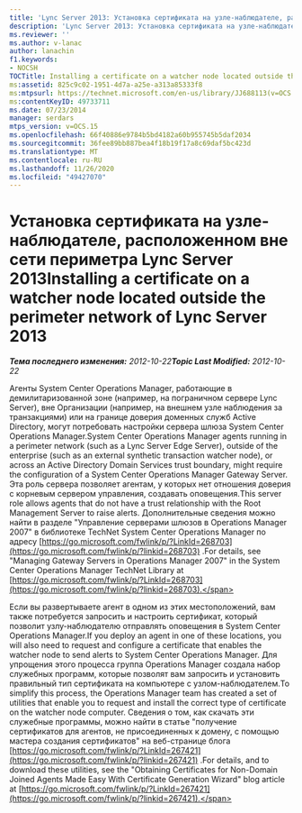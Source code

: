 ```yaml
---
title: 'Lync Server 2013: Установка сертификата на узле-наблюдателе, расположенном за пределами сети периметра'
description: 'Lync Server 2013: Установка сертификата на узле-наблюдателе, расположенном за пределами сети периметра.'
ms.reviewer: ''
ms.author: v-lanac
author: lanachin
f1.keywords:
- NOCSH
TOCTitle: Installing a certificate on a watcher node located outside the perimeter network
ms:assetid: 825c9c02-1951-4d7a-a25e-a313a85333f8
ms:mtpsurl: https://technet.microsoft.com/en-us/library/JJ688113(v=OCS.15)
ms:contentKeyID: 49733711
ms.date: 07/23/2014
manager: serdars
mtps_version: v=OCS.15
ms.openlocfilehash: 66f40886e9784b5bd4182a60b955745b5daf2034
ms.sourcegitcommit: 36fee89bb887bea4f18b19f17a8c69daf5bc423d
ms.translationtype: MT
ms.contentlocale: ru-RU
ms.lasthandoff: 11/26/2020
ms.locfileid: "49427070"
---
```

# <a name="installing-a-certificate-on-a-watcher-node-located-outside-the-perimeter-network-of-lync-server-2013"></a><span data-ttu-id="0ca94-103">Установка сертификата на узле-наблюдателе, расположенном вне сети периметра Lync Server 2013</span><span class="sxs-lookup"><span data-stu-id="0ca94-103">Installing a certificate on a watcher node located outside the perimeter network of Lync Server 2013</span></span>

<div data-xmlns="http://www.w3.org/1999/xhtml">

<div class="topic" data-xmlns="http://www.w3.org/1999/xhtml" data-msxsl="urn:schemas-microsoft-com:xslt" data-cs="https://msdn.microsoft.com/">

<div data-asp="https://msdn2.microsoft.com/asp">



</div>

<div id="mainSection">

<div id="mainBody"><span data-ttu-id="0ca94-104">

<span> </span></span><span class="sxs-lookup"><span data-stu-id="0ca94-104">

<span> </span></span></span>

<span data-ttu-id="0ca94-105">_**Тема последнего изменения:** 2012-10-22_</span><span class="sxs-lookup"><span data-stu-id="0ca94-105">_**Topic Last Modified:** 2012-10-22_</span></span>

<span data-ttu-id="0ca94-106">Агенты System Center Operations Manager, работающие в демилитаризованной зоне (например, на пограничном сервере Lync Server), вне Организации (например, на внешнем узле наблюдения за транзакциями) или на границе доверия доменных служб Active Directory, могут потребовать настройки сервера шлюза System Center Operations Manager.</span><span class="sxs-lookup"><span data-stu-id="0ca94-106">System Center Operations Manager agents running in a perimeter network (such as a Lync Server Edge Server), outside of the enterprise (such as an external synthetic transaction watcher node), or across an Active Directory Domain Services trust boundary, might require the configuration of a System Center Operations Manager Gateway Server.</span></span> <span data-ttu-id="0ca94-107">Эта роль сервера позволяет агентам, у которых нет отношения доверия с корневым сервером управления, создавать оповещения.</span><span class="sxs-lookup"><span data-stu-id="0ca94-107">This server role allows agents that do not have a trust relationship with the Root Management Server to raise alerts.</span></span> <span data-ttu-id="0ca94-108">Дополнительные сведения можно найти в разделе "Управление серверами шлюзов в Operations Manager 2007" в библиотеке TechNet System Center Operations Manager по адресу [https://go.microsoft.com/fwlink/p/?LinkId=268703](https://go.microsoft.com/fwlink/p/?linkid=268703) .</span><span class="sxs-lookup"><span data-stu-id="0ca94-108">For details, see "Managing Gateway Servers in Operations Manager 2007" in the System Center Operations Manager TechNet Library at [https://go.microsoft.com/fwlink/p/?LinkId=268703](https://go.microsoft.com/fwlink/p/?linkid=268703).</span></span>

<span data-ttu-id="0ca94-109">Если вы развертываете агент в одном из этих местоположений, вам также потребуется запросить и настроить сертификат, который позволит узлу-наблюдателю отправлять оповещения в System Center Operations Manager.</span><span class="sxs-lookup"><span data-stu-id="0ca94-109">If you deploy an agent in one of these locations, you will also need to request and configure a certificate that enables the watcher node to send alerts to System Center Operations Manager.</span></span> <span data-ttu-id="0ca94-110">Для упрощения этого процесса группа Operations Manager создала набор служебных программ, которые позволят вам запросить и установить правильный тип сертификата на компьютере с узлом-наблюдателем.</span><span class="sxs-lookup"><span data-stu-id="0ca94-110">To simplify this process, the Operations Manager team has created a set of utilities that enable you to request and install the correct type of certificate on the watcher node computer.</span></span> <span data-ttu-id="0ca94-111">Сведения о том, как скачать эти служебные программы, можно найти в статье "получение сертификатов для агентов, не присоединенных к домену, с помощью мастера создания сертификатов" на веб-странице блога [https://go.microsoft.com/fwlink/p/?LinkId=267421](https://go.microsoft.com/fwlink/p/?linkid=267421) .</span><span class="sxs-lookup"><span data-stu-id="0ca94-111">For details, and to download these utilities, see the "Obtaining Certificates for Non-Domain Joined Agents Made Easy With Certificate Generation Wizard" blog article at [https://go.microsoft.com/fwlink/p/?LinkId=267421](https://go.microsoft.com/fwlink/p/?linkid=267421).</span></span>

<span data-ttu-id="0ca94-112"></div>

<span> </span>

</div>

</div>

</span><span class="sxs-lookup"><span data-stu-id="0ca94-112"></div>

<span> </span>

</div>

</div>

</span></span></div>

